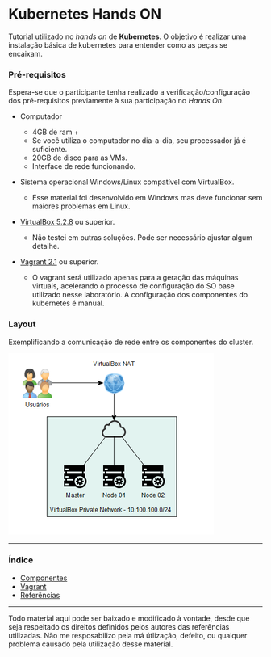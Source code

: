 # Kubernetes Hands ON

Tutorial utilizado no *hands on* de **Kubernetes**.
O objetivo é realizar uma instalação básica de kubernetes para
entender como as peças se encaixam.

### Pré-requisitos

Espera-se que o participante tenha realizado a verificação/configuração
dos pré-requisitos previamente à sua participação no *Hands On*.

* Computador
  * 4GB de ram +
  * Se você utiliza o computador no dia-a-dia, seu processador já é
    suficiente.
  * 20GB de disco para as VMs.
  * Interface de rede funcionando.

* Sistema operacional Windows/Linux compatível com VirtualBox.
  * Esse material foi desenvolvido em Windows mas deve funcionar sem
    maiores problemas em Linux.

* [VirtualBox 5.2.8](https://www.virtualbox.org/wiki/Downloads) ou
  superior.
  * Não testei em outras soluções. Pode ser necessário ajustar algum
    detalhe.

* [Vagrant 2.1](https://www.vagrantup.com/) ou superior.
  * O vagrant será utilizado apenas para a geração das máquinas virtuais,
  acelerando o processo de configuração do SO base utilizado nesse laboratório.
  A configuração dos componentes do kubernetes é manual.

### Layout

Exemplificando a comunicação de rede entre os componentes do cluster.

![network_layout](network_layout.png)

---
### Índice
* [Componentes](arquivos/componentes.md)
* [Vagrant](arquivos/vagrant.md)
* [Referências](arquivos/referencias.md)
---

Todo material aqui pode ser baixado e modificado à vontade, desde que
seja respeitado os direitos definidos pelos autores das referências
utilizadas. Não me resposabilizo pela má útlização, defeito, ou qualquer
problema causado pela utilização desse material.

